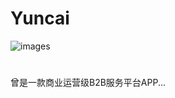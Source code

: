 # Yuncai
![images](https://raw.githubusercontent.com/Josin22/image_source/master/yuncai_all.gif)
# 
曾是一款商业运营级B2B服务平台APP...
